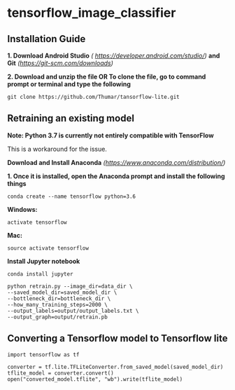 # tensorflow_image_classifier

## Installation Guide

**1. Download Android Studio** *( https://developer.android.com/studio/)*   **and Git**  *(https://git-scm.com/downloads)* <br/>

**2. Download and unzip the file OR To clone the file, go to command prompt or terminal and type the following**
```
git clone https://github.com/Thumar/tansorflow-lite.git
```

## Retraining an existing model

**Note: Python 3.7 is currently not entirely compatible with TensorFlow**

This is a workaround for the issue. 

**Download and Install Anaconda** *(https://www.anaconda.com/distribution/)*

**1. Once it is installed, open the Anaconda prompt and install the following things**

```
conda create --name tensorflow python=3.6
```
**Windows:**
```
activate tensorflow
```
**Mac:**
```
source activate tensorflow
```

**Install Jupyter notebook**
```
conda install jupyter
```


```
python retrain.py --image_dir=data_dir \
--saved_model_dir=saved_model_dir \
--bottleneck_dir=bottleneck_dir \
--how_many_training_steps=2000 \
--output_labels=output/output_labels.txt \
--output_graph=output/retrain.pb
```

## Converting a Tensorflow model to Tensorflow lite

```
import tensorflow as tf

converter = tf.lite.TFLiteConverter.from_saved_model(saved_model_dir)
tflite_model = converter.convert()
open("converted_model.tflite", "wb").write(tflite_model)
```
